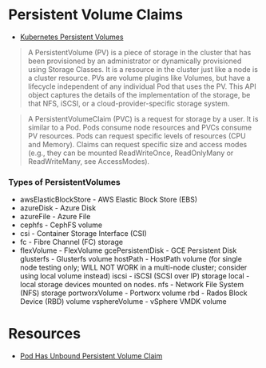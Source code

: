 # Persistent Volume Claims

* [Kubernetes Persistent Volumes](https://kubernetes.io/docs/concepts/storage/persistent-volumes/)

> A PersistentVolume (PV) is a piece of storage in the cluster that has been provisioned by an administrator or dynamically provisioned using Storage Classes. It is a resource in the cluster just like a node is a cluster resource. PVs are volume plugins like Volumes, but have a lifecycle independent of any individual Pod that uses the PV. This API object captures the details of the implementation of the storage, be that NFS, iSCSI, or a cloud-provider-specific storage system.

> A PersistentVolumeClaim (PVC) is a request for storage by a user. It is similar to a Pod. Pods consume node resources and PVCs consume PV resources. Pods can request specific levels of resources (CPU and Memory). Claims can request specific size and access modes (e.g., they can be mounted ReadWriteOnce, ReadOnlyMany or ReadWriteMany, see AccessModes).

### Types of PersistentVolumes

* awsElasticBlockStore - AWS Elastic Block Store (EBS)
* azureDisk - Azure Disk
* azureFile - Azure File
* cephfs - CephFS volume
* csi - Container Storage Interface (CSI)
* fc - Fibre Channel (FC) storage
* flexVolume - FlexVolume
gcePersistentDisk - GCE Persistent Disk
glusterfs - Glusterfs volume
hostPath - HostPath volume (for single node testing only; WILL NOT WORK in a multi-node cluster; consider using local volume instead)
iscsi - iSCSI (SCSI over IP) storage
local - local storage devices mounted on nodes.
nfs - Network File System (NFS) storage
portworxVolume - Portworx volume
rbd - Rados Block Device (RBD) volume
vsphereVolume - vSphere VMDK volume

# Resources

* [Pod Has Unbound Persistent Volume Claim](https://stackoverflow.com/questions/52668938/pod-has-unbound-persistentvolumeclaims)